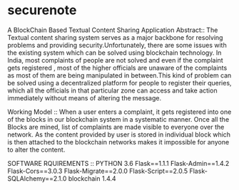 # securenote

A BlockChain Based Textual Content Sharing Application
Abstract::
The Textual content sharing system serves as a major backbone for resolving problems and providing security.Unfortunately, there are some issues with the existing system which can be solved using blockchain technology. In India, most complaints of people are not solved and even if the complaint gets registered , most of the higher officials are unaware of the complaints as most of them are being manipulated in between.This kind of problem can be solved using a decentralized platform for people to register their queries, which all the officials in that particular zone can access and take action immediately without means of altering the message.

Working Model ::
When a user enters a complaint, it gets registered into one of the blocks in our blockchain system in a systematic manner. Once all the Blocks are mined, list of complaints are made visible to everyone over the network. As the content provided by user is stored in individual block which is then attached to the blockchain networks makes it impossible for anyone to alter the content.

SOFTWARE RQUIREMENTS ::
PYTHON 3.6
Flask==1.1.1
Flask-Admin==1.4.2
Flask-Cors==3.0.3
Flask-Migrate==2.0.0
Flask-Script==2.0.5
Flask-SQLAlchemy==2.1.0
blockchain 1.4.4
